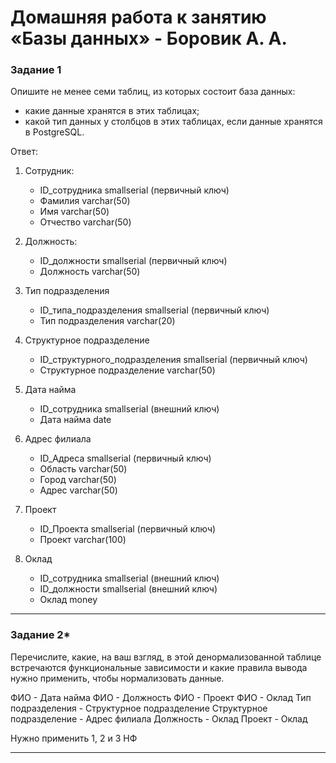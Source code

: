 # Домашняя работа к занятию «Базы данных» - Боровик А. А.

### Задание 1

Опишите не менее семи таблиц, из которых состоит база данных:

- какие данные хранятся в этих таблицах;
- какой тип данных у столбцов в этих таблицах, если данные хранятся в PostgreSQL.

Ответ:
1. Сотрудник:
    - ID_сотрудника                 smallserial (первичный ключ)
    - Фамилия                       varchar(50)
    - Имя                           varchar(50)
    - Отчество                      varchar(50)

2. Должность:
    - ID_должности                  smallserial (первичный ключ)
    - Должность                     varchar(50)

3. Тип подразделения
    - ID_типа_подразделения         smallserial (первичный ключ)
    - Тип подразделения             varchar(20)

4. Структурное подразделение
    - ID_структурного_подразделения smallserial (первичный ключ)
    - Структурное подразделение     varchar(50)

5. Дата найма
    - ID_сотрудника                 smallserial (внешний ключ)
    - Дата найма                    date

6. Адрес филиала
    - ID_Адреса                     smallserial (первичный ключ)
    - Область                       varchar(50)
    - Город                         varchar(50)
    - Адрес                         varchar(50)

7. Проект
    - ID_Проекта                    smallserial (первичный ключ)
    - Проект                        varchar(100)

8. Оклад
    - ID_сотрудника                 smallserial (внешний ключ)
    - ID_должности                  smallserial (внешний ключ)
    - Оклад                         money

---
### Задание 2*

Перечислите, какие, на ваш взгляд, в этой денормализованной таблице встречаются функциональные зависимости и какие правила вывода нужно применить, чтобы нормализовать данные.

ФИО - Дата найма
ФИО - Должность
ФИО - Проект
ФИО - Оклад
Тип подразделения - Структурное подразделение
Структурное подразделение - Адрес филиала
Должность - Оклад
Проект - Оклад

Нужно применить 1, 2 и 3 НФ

---
